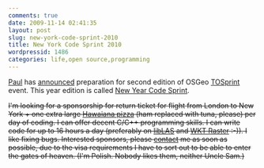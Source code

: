 ```yaml
---
comments: true
date: 2009-11-14 02:41:35
layout: post
slug: new-york-code-sprint-2010
title: New York Code Sprint 2010
wordpressid: 1486
categories: life,open source,programming
---
```


[Paul](http://blog.cleverelephant.ca/) has [announced](http://lists.osgeo.org/pipermail/tosprint/2009-November/000079.html) preparation for second edition of OSGeo [TOSprint](http://wiki.osgeo.org/wiki/Toronto_Code_Sprint_2009) event. This year edition is called [New Year Code Sprint](http://wiki.osgeo.org/wiki/New_York_Code_Sprint_2010).





<del>I'm looking for a sponsorship for return ticket for flight from London to New York + one extra large [Hawaiana pizza](http://en.wikipedia.org/wiki/Hawaiian_pizza) (ham replaced with tuna, please) per day of coding. I can offer decent C/C++ programming skills. I can write code for up to 16 hours a day (preferably on [libLAS](http://liblas.org/) and [WKT Raster](http://trac.osgeo.org/postgis/wiki/WKTRaster) :-)). I like fixing bugs. Interested sponsors, please [contact](/contact/) me as soon as possible, due to the visa requirements I have to sort out to be able to enter the gates of heaven. (I'm Polish. Nobody likes them, neither Uncle Sam.)</del>
